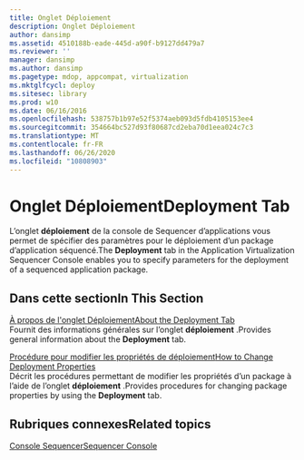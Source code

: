 ```yaml
---
title: Onglet Déploiement
description: Onglet Déploiement
author: dansimp
ms.assetid: 4510188b-eade-445d-a90f-b9127dd479a7
ms.reviewer: ''
manager: dansimp
ms.author: dansimp
ms.pagetype: mdop, appcompat, virtualization
ms.mktglfcycl: deploy
ms.sitesec: library
ms.prod: w10
ms.date: 06/16/2016
ms.openlocfilehash: 538757b1b97e52f5374aeb093d5fdb4105153ee4
ms.sourcegitcommit: 354664bc527d93f80687cd2eba70d1eea024c7c3
ms.translationtype: MT
ms.contentlocale: fr-FR
ms.lasthandoff: 06/26/2020
ms.locfileid: "10808903"
---
```

# <span data-ttu-id="76bf6-103">Onglet Déploiement</span><span class="sxs-lookup"><span data-stu-id="76bf6-103">Deployment Tab</span></span>


<span data-ttu-id="76bf6-104">L’onglet **déploiement** de la console de Sequencer d’applications vous permet de spécifier des paramètres pour le déploiement d’un package d’application séquencé.</span><span class="sxs-lookup"><span data-stu-id="76bf6-104">The **Deployment** tab in the Application Virtualization Sequencer Console enables you to specify parameters for the deployment of a sequenced application package.</span></span>

## <span data-ttu-id="76bf6-105">Dans cette section</span><span class="sxs-lookup"><span data-stu-id="76bf6-105">In This Section</span></span>


<a href="" id="about-the-deployment-tab"></a>[<span data-ttu-id="76bf6-106">À propos de l'onglet Déploiement</span><span class="sxs-lookup"><span data-stu-id="76bf6-106">About the Deployment Tab</span></span>](about-the-deployment-tab.md)  
<span data-ttu-id="76bf6-107">Fournit des informations générales sur l’onglet **déploiement** .</span><span class="sxs-lookup"><span data-stu-id="76bf6-107">Provides general information about the **Deployment** tab.</span></span>

<a href="" id="how-to-change-deployment-properties"></a>[<span data-ttu-id="76bf6-108">Procédure pour modifier les propriétés de déploiement</span><span class="sxs-lookup"><span data-stu-id="76bf6-108">How to Change Deployment Properties</span></span>](how-to-change-deployment-properties.md)  
<span data-ttu-id="76bf6-109">Décrit les procédures permettant de modifier les propriétés d’un package à l’aide de l’onglet **déploiement** .</span><span class="sxs-lookup"><span data-stu-id="76bf6-109">Provides procedures for changing package properties by using the **Deployment** tab.</span></span>

## <span data-ttu-id="76bf6-110">Rubriques connexes</span><span class="sxs-lookup"><span data-stu-id="76bf6-110">Related topics</span></span>


[<span data-ttu-id="76bf6-111">Console Sequencer</span><span class="sxs-lookup"><span data-stu-id="76bf6-111">Sequencer Console</span></span>](sequencer-console.md)

 

 





